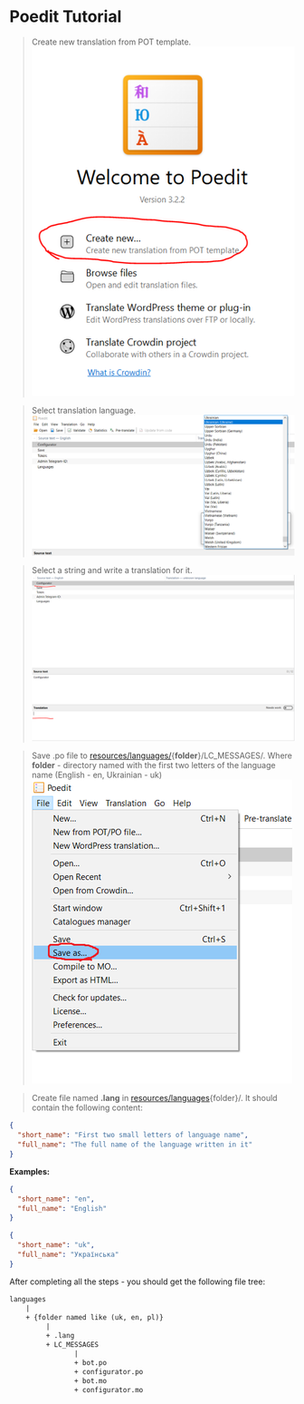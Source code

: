 # Poedit Tutorial

> Create new translation from POT template.
![](../imgs/poedit_1.png)

> Select translation language.
![](../imgs/poedit_2.png)

> Select a string and write a translation for it.
![](../imgs/poedit_3.png)

> Save .po file to [resources/languages/](../languages){**folder**}/LC_MESSAGES/. Where **folder** - directory named
> with the
> first two
> letters of the language name (English - en, Ukrainian - uk)
![](../imgs/poedit_4.png)

> Create file named **.lang** in [resources/languages](../languages){folder}/. It should contain the following content:

```json
{
  "short_name": "First two small letters of language name",
  "full_name": "The full name of the language written in it"
}
```

**Examples:**

```json
{
  "short_name": "en",
  "full_name": "English"
}
```

```json
{
  "short_name": "uk",
  "full_name": "Українська"
}
```

After completing all the steps - you should get the following file tree:

```
languages
    |
    + {folder named like (uk, en, pl)}
         |
         + .lang
         + LC_MESSAGES
                |
                + bot.po
                + configurator.po
                + bot.mo
                + configurator.mo
```
